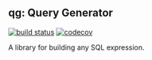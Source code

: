 ## qg: Query Generator

[![build status](https://travis-ci.org/andcostello/qg.svg?branch=master)](https://travis-ci.org/andcostello/qg)
[![codecov](https://codecov.io/gh/andcostello/qg/branch/master/graph/badge.svg)](https://codecov.io/gh/andcostello/qg)

A library for building any SQL expression.
